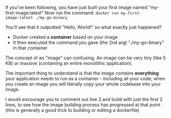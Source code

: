 If you've been following, you have just built your first image named "my-first-image:latest"
Now run the command:
`docker run my-first-image:latest ./my-go-binary`

You'll see that it outputted "Hello, World!" so what exactly just happened?

- Docker created a **container** based on your image.
- It then executed the command you gave (the 2nd arg) "./my-go-binary" in that container





The concept of an "image" can confusing. An image can be very tiny (like 5 KB) or massive (containing an entire monolithic application).

The important thing to understand is that the image contains **everything** your application needs to run as a container - including all your code; when you create an image you will literally copy your whole codebase into your image.


I would encourage you to comment out line 3 and build with just the first 2 lines, to see how the image building process has progressed at that point (this is generally a good trick to building or editing a dockerfile)